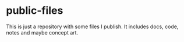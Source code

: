 # public-files
This is just a repository with some files I publish. It includes docs, code, notes and maybe concept art.
